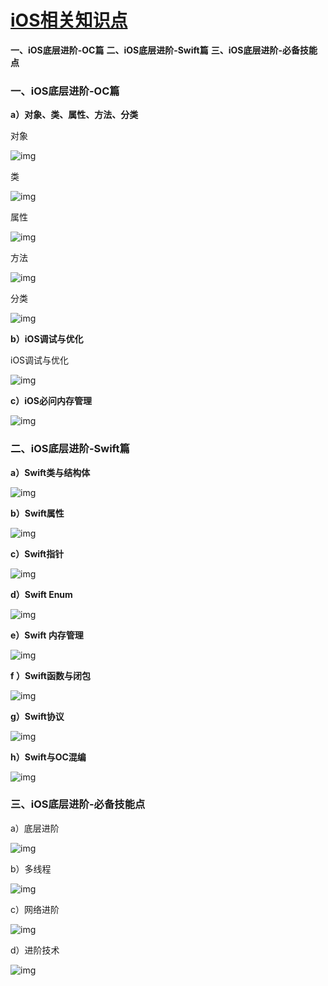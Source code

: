 # [iOS相关知识点](https://juejin.cn/post/7000643169637367821)



**一、iOS底层进阶-OC篇**
**二、iOS底层进阶-Swift篇**
**三、iOS底层进阶-必备技能点**



### 一、iOS底层进阶-OC篇

**a）对象、类、属性、方法、分类**

对象

![img](https://p3-juejin.byteimg.com/tos-cn-i-k3u1fbpfcp/991a11fc7b7647739006921a72ecbc92~tplv-k3u1fbpfcp-watermark.awebp)

类

![img](https://p3-juejin.byteimg.com/tos-cn-i-k3u1fbpfcp/6fbb7585692e451aaf464a07107a1c6d~tplv-k3u1fbpfcp-watermark.awebp)

属性

![img](https://p3-juejin.byteimg.com/tos-cn-i-k3u1fbpfcp/e7e7c8f18d844738bd730f8918b7e90a~tplv-k3u1fbpfcp-watermark.awebp)

方法

![img](https://p3-juejin.byteimg.com/tos-cn-i-k3u1fbpfcp/3165bdef501a453792fdd6eed098d89c~tplv-k3u1fbpfcp-watermark.awebp)

分类

![img](https://p3-juejin.byteimg.com/tos-cn-i-k3u1fbpfcp/8a82ef14bd32422d8906eee1a5a4e7f6~tplv-k3u1fbpfcp-watermark.awebp)

**b）iOS调试与优化**

iOS调试与优化

![img](https://p3-juejin.byteimg.com/tos-cn-i-k3u1fbpfcp/c0cb43d072d84631a0d1cb5d4bd99e71~tplv-k3u1fbpfcp-watermark.awebp)

**c）iOS必问内存管理**

![img](https://p3-juejin.byteimg.com/tos-cn-i-k3u1fbpfcp/dadd2a8495794f1c95b2553fb50debda~tplv-k3u1fbpfcp-watermark.awebp)



### 二、iOS底层进阶-Swift篇

**a）Swift类与结构体**

![img](https://p3-juejin.byteimg.com/tos-cn-i-k3u1fbpfcp/c4fc900b52c44ce085342bde30189b6c~tplv-k3u1fbpfcp-watermark.awebp)

**b）Swift属性**

![img](https://p3-juejin.byteimg.com/tos-cn-i-k3u1fbpfcp/7e700a41c9874480b545af652a5322b6~tplv-k3u1fbpfcp-watermark.awebp)

**c）Swift指针**

![img](https://p3-juejin.byteimg.com/tos-cn-i-k3u1fbpfcp/0055d501b5d845d7b8d665d18721691e~tplv-k3u1fbpfcp-watermark.awebp)

**d）Swift Enum**

![img](https://p3-juejin.byteimg.com/tos-cn-i-k3u1fbpfcp/b24e176004eb47fb816e94eaede66856~tplv-k3u1fbpfcp-watermark.awebp)

**e）Swift 内存管理**

![img](https://p3-juejin.byteimg.com/tos-cn-i-k3u1fbpfcp/93766ecdb7c74592b796d55500d0c780~tplv-k3u1fbpfcp-watermark.awebp)

**f ）Swift函数与闭包**

![img](https://p3-juejin.byteimg.com/tos-cn-i-k3u1fbpfcp/ac7dbfce03e441cebabed20d6de02ddc~tplv-k3u1fbpfcp-watermark.awebp)

**g）Swift协议**

![img](https://p3-juejin.byteimg.com/tos-cn-i-k3u1fbpfcp/242d1b3f5e6643d295f26de69665defa~tplv-k3u1fbpfcp-watermark.awebp)

**h）Swift与OC混编**

![img](https://p3-juejin.byteimg.com/tos-cn-i-k3u1fbpfcp/acc6901350e946c8b38c61f618f1bce6~tplv-k3u1fbpfcp-watermark.awebp)

### 三、iOS底层进阶-必备技能点

a）底层进阶

![img](https://p3-juejin.byteimg.com/tos-cn-i-k3u1fbpfcp/f372b5210a56407ebaf04573a97d9079~tplv-k3u1fbpfcp-watermark.awebp)

b）多线程

![img](https://p3-juejin.byteimg.com/tos-cn-i-k3u1fbpfcp/483978a230c5446e99492120cb63700a~tplv-k3u1fbpfcp-watermark.awebp)

c）网络进阶

![img](https://p3-juejin.byteimg.com/tos-cn-i-k3u1fbpfcp/67d23709ff424c8d86d081c3894516e6~tplv-k3u1fbpfcp-watermark.awebp)

d）进阶技术

![img](https://p3-juejin.byteimg.com/tos-cn-i-k3u1fbpfcp/79df3decea0a4f218b82a3689239225f~tplv-k3u1fbpfcp-watermark.awebp)


